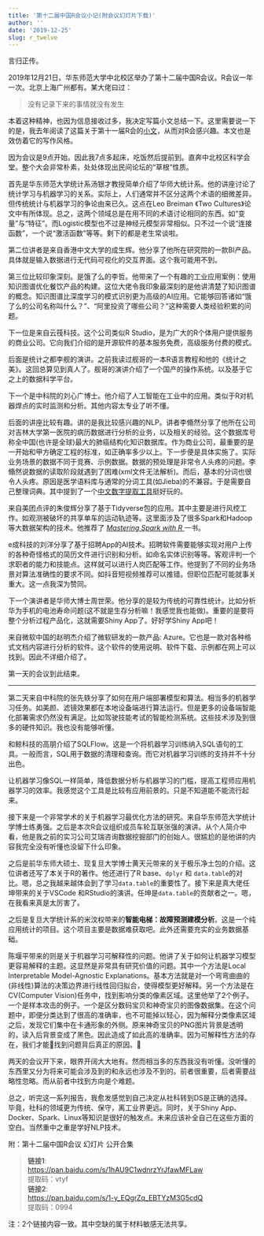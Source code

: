 ```yaml
---
title: '第十二届中国R会议小记(附会议幻灯片下载)'
author: ''
date: '2019-12-25'
slug: r_twelve
---
```




<!---
咳咳，先说点题外话。这个公号搁置很久了。不是因为懒，而是因为微信公众系统之烦。我写个文章需要各种排版。尤其是有代码、图片的文章，极其繁琐复杂。所以有些做好的分析就直接Post在个人网站上了。当然坏处就是阅读量少。不过我相信真正愿意重复我代码的同学是一定会访问我网站的。不然也没有读应用文章的需求。现在我更喜欢分享Notebook的一个平台是Kaggle。代码写好后，直接放在Docker云容器上跑，算力顶呱呱。
--->

言归正传。

2019年12月21日。华东师范大学中北校区举办了第十二届中国R会议。R会议一年一次。北京上海广州都有。某大佬曰过：

>没有记录下来的事情就没有发生

本着这种精神，也因为信息接收过多，我决定写篇小文总结一下。这里需要说一下的是，我去年阅读了这篇关于第十一届R会的[小文](https://mp.weixin.qq.com/s/rQk5l1uChY56Hn1c7KW7Xw)，从而对R会感兴趣。本文也是效仿着它的写作风格。

因为会议是9点开始。因此我7点多起床，吃饭然后提前到。直奔中北校区科学会堂。整个大会非常朴素，处处体现出民间论坛的“草根”性质。

首先是华东师范大学统计系汤银才教授简单介绍了华师大统计系。他的讲座讨论了统计学习与机器学习的关系。实际上，人们通常并不区分这两个术语的细微差异。但传统统计与机器学习的争论由来已久。这点在Leo Breiman 《Two Cultures》论文中有所体现。总之，这两个领域总是在用不同的术语讨论相同的东西。如“变量”与“特征”。而Logistic模型也不过是神经元模型非常相似。只不过一个说“连接函数”，一个说“激活函数”等等。剩下的都是老生常谈啦。

第二位讲者是来自香港中文大学的成生辉。他分享了他所在研究院的一款BI产品。具体就是输入数据进行无代码可视化的交互界面。这个我可能用不到。

第三位比较印象深刻。是饿了么的李哲。他带来了一个有趣的工业应用案例：使用知识图谱优化餐饮产品的构建。这位大佬令我印象最深刻的是他讲清楚了知识图谱的概念。知识图谱比深度学习的模式识别更为高级的AI应用。它能够回答诸如“饿了么的公司名称叫什么？”、“阿里投资了哪些公司？”这种需要人类经验积累的问题。

下一位是来自云筏科技。这个公司类似R Studio，是为广大的R个体用户提供服务的商业公司。它向我们介绍的是开源软件的基本服务免费，高级服务付费的模式。

后面是统计之都李舰的演讲。之前我读过舰哥的一本R语言教程和他的《统计之美》。这回总算见到真人了。舰哥的演讲介绍了一个国产的操作系统。以及基于它之上的数据科学平台。

下一个是中科院的刘心广博士。他介绍了人工智能在工业中的应用。类似于R对机器焊点的实时监测和分析。其他内容太专业了听不懂。

后面的讲座比较有趣。讲的是我比较感兴趣的NLP。讲者李翛然分享了他所在公司对吉林大学第一医院的病历数据进行分析的业务，以及相关的经验。这个数据库号称全中国(也许是全球)最大的肺癌结构化知识数据库。作为商业公司，最重要的是一开始和甲方确定工程的标准，如正确率多少以上。下一步便是具体实施了。实际业务场景的数据不同于竞赛、示例数据。数据的预处理是非常令人头疼的问题。李翛然说数据的读取阶段就遇到了困难(xml文件无法解析)。而后，基本的分词也很令人头疼。原因是医学语料库与通常的分词工具(如Jieba)的不兼容。于是需要自己整理词典。其中提到了一个[中文数字提取工具](https://github.com/Wall-ee/chinese2digits)挺好玩的。

来自美团点评的朱俊辉分享了基于Tidyverse包的应用。其中主要是进行风控工作。如观测被破坏的共享单车的运动轨迹等。这里面涉及了很多Spark和Hadoop等大数据架构的技术。他推荐了 [*Mastering Spark with R* ](https://therinspark.com/)一书。

e成科技的刘洋分享了基于招聘App的AI技术。招聘软件需要能够实现对用户上传的各种奇怪格式的简历文件进行识别和分析。如命名实体识别等等。客观评判一个求职者的能力和技能点。这样就可以进行人岗匹配等工作。他提到了不同的业务场景对算法准确性的要求不同。如抖音短视频推荐可以推错。但职位匹配可能就事关重大。这一点我深为赞同。

下一个演讲者是华师大博士周世荣。他分享的是较为传统的可靠性统计。比如分析华为手机的电池寿命问题(这不就是生存分析嘛！我感觉我也能做)。重要的是要将整个分析过程产品化，这就需要Shiny App了。好好学Shiny App吧！


来自微软中国的赵明杰介绍了微软研发的一款产品: Azure。它也是一款对各种格式文档内容进行分析的软件。这个软件的使用说明、软件下载、示例都在网上可以找到。因此不详细介绍了。

第一天的会议到此结束。


---

第二天来自中科院的张先轶分享了如何在用户端部署模型和算法。相当多的机器学习任务。如美颜、滤镜效果都在本地设备端进行算法运行。但是更多的设备端智能化部署需求仍然没有满足。比如驾驶技能考试的智能检测系统。这些技术涉及到很多的硬件知识。我也没有能够听懂。

和鲸科技的高朋介绍了SQLFlow。这是一个将机器学习训练纳入SQL语句的工具。一般而言，SQL用于数据的清理和查询。而它对机器学习训练的支持并不十分出色。

让机器学习像SQL一样简单，降低数据分析与机器学习的门槛，提高工程师应用机器学习的效率。我感觉这个工具是比较有应用前景的。只是不知道能不能流行起来。

接下来是一个非常学术的关于机器学习最优化方法的研究。来自华东师范大学统计学博士练勇强。之后是本次R会议组织成员车轮互联张强的演讲。从个人简介中看，他是我之前的实习公司艾瑞咨询数据挖掘部门的创始人。很尴尬的是他讲的内容我完全没有听懂也没留下什么印象。

之后是前华东师大硕士、现复旦大学博士黄天元带来的关于极乐净土包的介绍。这位讲者还写了本关于R的著作。他还进行了R base、`dplyr` 和 `data.table`的对比。嗯，总之我越来越体会到了学习`data.table`的重要性了。接下来是真大佬任坤带来的关于VSCode 和RStudio的演讲。任坤是`data.table`的贡献者之一。嗯，在我看来真是太厉害了。

之后是复旦大学统计系的米汶权带来的**智能电梯：故障预测建模分析**。这是一个纯应用统计的项目。这个项目主要是数据难获取吧。此外还需要充实的业务数据基础。

陈堰平带来的则是关于机器学习可解释性的问题。他讲了关于如何让机器学习模型更容易解释的主题。这显然是非常具有研究价值的问题。其中一个方法是Local Interpretable Model-Agnostic Explanations。基本方法就是对一个弯弯曲曲的(非线性)算法的决策边界进行线性回归拟合，使得模型更好解释。另一个方法是在CV(Computer Vision)任务中，找到影响分类的像素区域。这里他举了2个例子。一个是样本攻击的例子。一个是区分数码宝贝和神奇宝贝的图像数据集。在这个问题中，即便分类达到了很高的准确率，也不可能掉以轻心，因为解释分类像素区域之后，发现它们集中在卡通形象的外侧。原来神奇宝贝的PNG图片背景是透明的，读入后背景变成了黑色。因此造成了如此高的准确率。因为可解释性方法的存在，我们才能找到问题背后真正的原因。

两天的会议开下来，眼界开阔大大地有。然而相当多的东西我没有听懂。没听懂的东西里又分为将来可能会涉及到的和永远也涉及不到的。前者很重要，后者需要战略性忽略。而从前者中找到方向是个难题。

总之，听完这一系列报告，我愈发感觉到自己决定从社科转到DS是正确的选择。毕竟，社科的领域更为传统、保守，离工业界更远。同时，关于Shiny App、Docker、Spark、Linux等知识是很好的触发点。未来应该补全自己在这些方面的空白。当然重中之重是学好NLP技术。


附：第十二届中国R会议 幻灯片 公开合集



>**链接1**:  
https://pan.baidu.com/s/1hAU9C1wdnrzYrJfawMFLaw  
提取码：vtyf  
**链接2**:  
https://pan.baidu.com/s/1-y_EQgrZq_EBTYzM3G5cdQ  
提取码：0994



注：2个链接内容一致。其中空缺的属于材料敏感无法共享。




